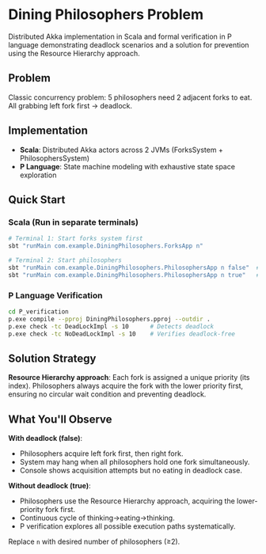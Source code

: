 # Dining Philosophers Problem

Distributed Akka implementation in Scala and formal verification in P language demonstrating deadlock scenarios and a solution for prevention using the Resource Hierarchy approach.

## Problem
Classic concurrency problem: 5 philosophers need 2 adjacent forks to eat. All grabbing left fork first → deadlock.

## Implementation
- **Scala**: Distributed Akka actors across 2 JVMs (ForksSystem + PhilosophersSystem)
- **P Language**: State machine modeling with exhaustive state space exploration

## Quick Start

### Scala (Run in separate terminals)
```bash
# Terminal 1: Start forks system first
sbt "runMain com.example.DiningPhilosophers.ForksApp n"

# Terminal 2: Start philosophers
sbt "runMain com.example.DiningPhilosophers.PhilosophersApp n false"  # With deadlock
sbt "runMain com.example.DiningPhilosophers.PhilosophersApp n true"   # Deadlock-free
```

### P Language Verification
```bash
cd P_verification
p.exe compile --pproj DiningPhilosophers.pproj --outdir .
p.exe check -tc DeadLockImpl -s 10      # Detects deadlock
p.exe check -tc NoDeadLockImpl -s 10    # Verifies deadlock-free
```

## Solution Strategy
**Resource Hierarchy approach**: Each fork is assigned a unique priority (its index). Philosophers always acquire the fork with the lower priority first, ensuring no circular wait condition and preventing deadlock.

## What You'll Observe

**With deadlock (false)**:
- Philosophers acquire left fork first, then right fork.
- System may hang when all philosophers hold one fork simultaneously.
- Console shows acquisition attempts but no eating in deadlock case.

**Without deadlock (true)**:
- Philosophers use the Resource Hierarchy approach, acquiring the lower-priority fork first.
- Continuous cycle of thinking→eating→thinking.
- P verification explores all possible execution paths systematically.

Replace `n` with desired number of philosophers (≥2).